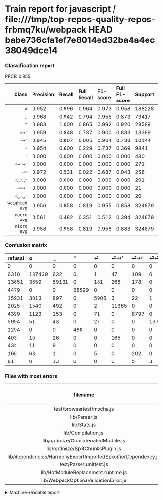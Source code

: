 # Train report for javascript / file:///tmp/top-repos-quality-repos-frbmq7ku/webpack HEAD babe736cfa1ef7e8014ed32ba4a4ec38049dce14

### Classification report

PPCR: 0.855

| Class | Precision | Recall | Full Recall | F1-score | Full F1-score | Support | Full Support | PPCR |
|------:|:----------|:-------|:------------|:---------|:---------|:--------|:-------------|:-----|
| `∅` | 0.952| 0.996| 0.964| 0.973| 0.958| 188228| 194538| 0.968 |
| `␣` | 0.968| 0.942| 0.794| 0.955| 0.873| 73417| 87068| 0.843 |
| `"` | 0.983| 1.000| 0.865| 0.992| 0.920| 28599| 33078| 0.865 |
| `⏎⇥⁺` | 0.959| 0.848| 0.737| 0.900| 0.833| 13399| 15424| 0.869 |
| `⏎⇥⁻` | 0.945| 0.867| 0.605| 0.904| 0.738| 10144| 14543| 0.698 |
| `⏎` | 0.954| 0.600| 0.229| 0.737| 0.369| 9841| 25772| 0.382 |
| `'` | 0.000| 0.000| 0.000| 0.000| 0.000| 480| 1774| 0.271 |
| `⏎⇥⁻⇥⁻` | 0.000| 0.000| 0.000| 0.000| 0.000| 271| 437| 0.620 |
| `⏎⏎` | 0.972| 0.531| 0.022| 0.687| 0.043| 258| 6252| 0.041 |
| `⏎␣⁺␣⁺` | 0.000| 0.000| 0.000| 0.000| 0.000| 201| 604| 0.333 |
| `⏎⏎⇥⁻` | 0.000| 0.000| 0.000| 0.000| 0.000| 21| 102| 0.206 |
| `⏎␣⁻␣⁻` | 0.000| 0.000| 0.000| 0.000| 0.000| 20| 454| 0.044 |
| `weighted avg` | 0.956| 0.958| 0.819| 0.955| 0.858| 324879| 380046| 0.855 |
| `macro avg` | 0.561| 0.482| 0.351| 0.512| 0.394| 324879| 380046| 0.855 |
| `micro avg` | 0.958| 0.958| 0.819| 0.958| 0.883| 324879| 380046| 0.855 |

### Confusion matrix

|refusal|  ∅| ␣| "| ⏎| ⏎⇥⁺| ⏎⇥⁻| ⏎⏎| '| ⏎␣⁺␣⁺| ⏎␣⁻␣⁻| ⏎⇥⁻⇥⁻| ⏎⏎⇥⁻| 
|:---|:---|:---|:---|:---|:---|:---|:---|:---|:---|:---|:---|:---|
|0 |0 |0 |0 |0 |0 |0 |0 |0 |0 |0 |0 |0 |
|6310 |187439 |632 |0 |1 |47 |109 |0 |0 |0 |0 |0 |0 |
|13651 |3659 |69131 |0 |181 |268 |178 |0 |0 |0 |0 |0 |0 |
|4479 |0 |0 |28599 |0 |0 |0 |0 |0 |0 |0 |0 |0 |
|15931 |3013 |897 |0 |5905 |3 |22 |1 |0 |0 |0 |0 |0 |
|2025 |1540 |492 |0 |2 |11365 |0 |0 |0 |0 |0 |0 |0 |
|4399 |1123 |153 |0 |71 |0 |8797 |0 |0 |0 |0 |0 |0 |
|5994 |51 |43 |0 |27 |0 |0 |137 |0 |0 |0 |0 |0 |
|1294 |0 |0 |480 |0 |0 |0 |0 |0 |0 |0 |0 |0 |
|403 |10 |26 |0 |0 |165 |0 |0 |0 |0 |0 |0 |0 |
|434 |11 |9 |0 |0 |0 |0 |0 |0 |0 |0 |0 |0 |
|166 |63 |1 |0 |5 |0 |202 |0 |0 |0 |0 |0 |0 |
|81 |0 |13 |0 |0 |0 |5 |3 |0 |0 |0 |0 |0 |

### Files with most errors

| filename | number of errors|
|:----:|:-----|
| test/browsertest/mocha.js | 875 |
| lib/Parser.js | 655 |
| lib/Stats.js | 341 |
| lib/Compilation.js | 285 |
| lib/optimize/ConcatenatedModule.js | 261 |
| lib/optimize/SplitChunksPlugin.js | 180 |
| lib/dependencies/HarmonyExportImportedSpecifierDependency.js | 172 |
| test/Parser.unittest.js | 141 |
| lib/HotModuleReplacement.runtime.js | 139 |
| lib/WebpackOptionsValidationError.js | 125 |

<details>
    <summary>Machine-readable report</summary>
```json
{
  "cl_report": {"\"": {"f1-score": 0.9916779361281598, "precision": 0.9834932425461673, "recall": 1.0, "support": 28599}, "\u0027": {"f1-score": 0.0, "precision": 0.0, "recall": 0.0, "support": 480}, "macro avg": {"f1-score": 0.5123061954102869, "precision": 0.561064184495082, "recall": 0.4819906329581793, "support": 324879}, "micro avg": {"f1-score": 0.9584275991984709, "precision": 0.9584275991984709, "recall": 0.9584275991984709, "support": 324879}, "weighted avg": {"f1-score": 0.9552246601987714, "precision": 0.9556160541377852, "recall": 0.9584275991984709, "support": 324879}, "\u2205": {"f1-score": 0.9733627254717153, "precision": 0.9519067183318183, "recall": 0.9958082750706589, "support": 188228}, "\u23ce": {"f1-score": 0.7366057506393064, "precision": 0.9536498708010336, "recall": 0.600040646275785, "support": 9841}, "\u23ce\u21e5\u207a": {"f1-score": 0.9003049867310967, "precision": 0.9592336259284268, "recall": 0.8481976266885588, "support": 13399}, "\u23ce\u21e5\u207b": {"f1-score": 0.9042503983142314, "precision": 0.9445935788682487, "recall": 0.8672121451104101, "support": 10144}, "\u23ce\u21e5\u207b\u21e5\u207b": {"f1-score": 0.0, "precision": 0.0, "recall": 0.0, "support": 271}, "\u23ce\u23ce": {"f1-score": 0.68671679197995, "precision": 0.9716312056737588, "recall": 0.5310077519379846, "support": 258}, "\u23ce\u23ce\u21e5\u207b": {"f1-score": 0.0, "precision": 0.0, "recall": 0.0, "support": 21}, "\u23ce\u2423\u207a\u2423\u207a": {"f1-score": 0.0, "precision": 0.0, "recall": 0.0, "support": 201}, "\u23ce\u2423\u207b\u2423\u207b": {"f1-score": 0.0, "precision": 0.0, "recall": 0.0, "support": 20}, "\u2423": {"f1-score": 0.9547557556589833, "precision": 0.9682619717915318, "recall": 0.941621150414754, "support": 73417}},
  "cl_report_full": {"\"": {"f1-score": 0.9202181572469713, "precision": 0.9834932425461673, "recall": 0.8645927807001632, "support": 33078}, "\u0027": {"f1-score": 0.0, "precision": 0.0, "recall": 0.0, "support": 1774}, "macro avg": {"f1-score": 0.394475016303953, "precision": 0.561064184495082, "recall": 0.35123849503820187, "support": 380046}, "micro avg": {"f1-score": 0.8834216406000639, "precision": 0.9584275991984709, "recall": 0.8193034527399314, "support": 380046}, "weighted avg": {"f1-score": 0.8580044098768878, "precision": 0.9504196824586498, "recall": 0.8193034527399314, "support": 380046}, "\u2205": {"f1-score": 0.9576724307505231, "precision": 0.9519067183318183, "recall": 0.9635084148084179, "support": 194538}, "\u23ce": {"f1-score": 0.36947816293329994, "precision": 0.9536498708010336, "recall": 0.22912463138289615, "support": 25772}, "\u23ce\u21e5\u207a": {"f1-score": 0.8334555588149017, "precision": 0.9592336259284268, "recall": 0.7368386929460581, "support": 15424}, "\u23ce\u21e5\u207b": {"f1-score": 0.7375083836351441, "precision": 0.9445935788682487, "recall": 0.6048958261706663, "support": 14543}, "\u23ce\u21e5\u207b\u21e5\u207b": {"f1-score": 0.0, "precision": 0.0, "recall": 0.0, "support": 437}, "\u23ce\u23ce": {"f1-score": 0.042859377444079465, "precision": 0.9716312056737588, "recall": 0.021912987843889956, "support": 6252}, "\u23ce\u23ce\u21e5\u207b": {"f1-score": 0.0, "precision": 0.0, "recall": 0.0, "support": 102}, "\u23ce\u2423\u207a\u2423\u207a": {"f1-score": 0.0, "precision": 0.0, "recall": 0.0, "support": 604}, "\u23ce\u2423\u207b\u2423\u207b": {"f1-score": 0.0, "precision": 0.0, "recall": 0.0, "support": 454}, "\u2423": {"f1-score": 0.8725081248225159, "precision": 0.9682619717915318, "recall": 0.7939886066063306, "support": 87068}},
  "ppcr": 0.8548412560584772
}
```
</details>
